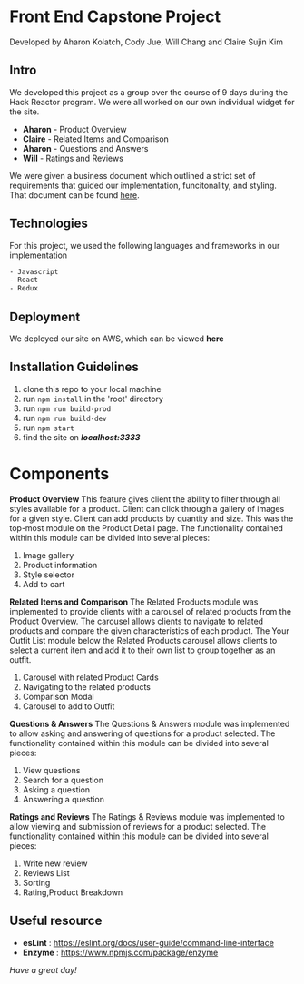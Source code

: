 # Front End Capstone Project
Developed by Aharon Kolatch, Cody Jue, Will Chang and Claire Sujin Kim

## Intro
We developed this project as a group over the course of 9 days during the Hack Reactor program.
We were all worked on our own individual widget for the site.

- **Aharon** - Product Overview
- **Claire** - Related Items and Comparison	
- **Aharon** - Questions and Answers
- **Will** - Ratings and Reviews

We were given a business document which outlined a strict set of requirements that guided our implementation, funcitonality, and styling.
That document can be found [here](https://docs.google.com/document/d/1KAqduzY8ae3DYrSoCL1i23qHe95zJRYFulqMk-sGLWY/edit#).

## Technologies
For this project, we used the following languages and frameworks in our implementation
```bash
- Javascript
- React
- Redux
```
## Deployment
We deployed our site on AWS, which can be viewed **here**

## Installation Guidelines
  1. clone this repo to your local machine
  2. run ```npm install``` in the 'root' directory
  2. run ```npm run build-prod```
  3. run ```npm run build-dev```
  4. run ```npm start```
  5. find the site on ***localhost:3333***
  
# Components
**Product Overview**
This feature gives client the ability to filter through all styles available for a product. Client can click through a gallery of images for a given style. Client can add products by quantity and size. This was the top-most module on the Product Detail page. The functionality contained within this module can be divided into several pieces:
1. Image gallery
2. Product information
3. Style selector
4. Add to cart

**Related Items and Comparison**
The Related Products module was implemented to provide clients with a carousel of related products from the Product Overview. The carousel allows clients to navigate to related products and compare the given characteristics of each product.
The Your Outfit List module below the Related Products carousel allows clients to select a current item and add it to their own list to group together as an outfit.
1. Carousel with related Product Cards
2. Navigating to the related products
3. Comparison Modal
4. Carousel to add to Outfit

**Questions & Answers**
The Questions & Answers module was implemented to allow asking and answering of questions for a product selected. The functionality contained within this module can be divided into several pieces:
1. View questions
2. Search for a question
3. Asking a question
4. Answering a question

**Ratings and Reviews**
The Ratings & Reviews module was implemented to allow viewing and submission of reviews for a product selected. The functionality contained within this module can be divided into several pieces:
1. Write new review
2. Reviews List
3. Sorting
4. Rating,Product Breakdown

## **Useful resource**
- **esLint** : https://eslint.org/docs/user-guide/command-line-interface
- **Enzyme** : https://www.npmjs.com/package/enzyme

_Have a great day!_

